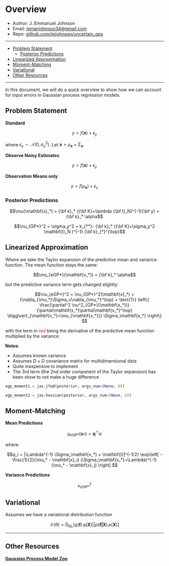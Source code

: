 # Overview

* Author: J. Emmanuel Johnson
* Email: jemanjohnson34@gmail.com
* Repo: [github.com/jejjohnson/uncertain_gps](https://github.com/jejjohnson/uncertain_gps)

---

- [Problem Statement](#problem-statement)
  - [Posterior Predictions](#posterior-predictions)
- [Linearized Approximation](#linearized-approximation)
- [Moment-Matching](#moment-matching)
- [Variational](#variational)
- [Other Resources](#other-resources)


---

In this document, we will do a quick overview to show how we can account for input errors in Gaussian process regression models.


## Problem Statement


**Standard**

$$y = f(\mathbf{x}) + \epsilon_y$$

where $\epsilon_y \sim \mathcal{N}(0, \sigma_y^2)$. Let $\mathbf{x} = \mu_\mathbf{x} + \Sigma_\mathbf{x}$.

**Observe Noisy Estimates**

$$y = f(\mathbf{x}) + \epsilon_y$$

**Observation Means only**



$$y = f(\mu_\mathbf{x}) + \epsilon_y$$

### Posterior Predictions

$$\mu(\mathbf{x}_*) = {\bf k}_* ({\bf K}+\lambda {\bf I}_N)^{-1}{\bf y} = {\bf k}_* \alpha$$

$$\nu_{GP*}^2 =  \sigma_y^2 + k_{**}- {\bf k}_* ({\bf K}+\sigma_y^2 \mathbf{I}_N )^{-1} {\bf k}_{*}^{\top}$$



## Linearized Approximation

Where we take the Taylor expansion of the predictive mean and variance function. The mean function stays the same:

$$\mu_{eGP*}(\mathbf{x_*}) = {\bf k}_* \alpha$$

but the predictive variance term gets changed slightly:

$$\nu_{eGP*}^2 =  
\nu_{GP*}^2(\mathbf{x}_*)  +
{\nabla_{\mu_*}\Sigma_x\nabla_{\mu_*}^\top} +
\text{Tr} \left\{  
  \frac{\partial^2 \nu^2_{GP*}(\mathbf{x_*})}{\partial\mathbf{x_*}\partial\mathbf{x_*}^\top} \bigg\vert_{\mathbf{x_*}=\mu_{\mathbf{x_*}}} \Sigma_\mathbf{x_*}
\right\}
$$

with the term in <font color="red">red</font> being the derivative of the predictive mean function multiplied by the variance.

**Notes**:
* Assumes known variance
* Assumes $D\times D$ covariance matrix for multidimensional data
* Quite inexpensive to implement
* The 3rd term (the 2nd order component of the Taylor expansion) has been show to not make a huge difference

```python
egp_moment1 = jax.jfwd(posterior, args_num=(None, 0))
```

```python
egp_moment2 = jax.hessian(posterior, args_num=(None, 0))
```


## Moment-Matching


**Mean Predictions**

$$\mu_{eGP*}(\mathbf{x_*}) = \mathbf{q}^\top \alpha$$

where:

$$q_i =
|\Lambda^{-1} \Sigma_\mathbf{x_*} + \mathbf{I}|^{-1/2}
\exp\left[ 
  -\frac{1}{2}(\mu_* - \mathbf{x}_i)
  (\Sigma_\mathbf{x_*}+\Lambda)^{-1}
  (\mu_* - \mathbf{x}_j)
\right]
$$

**Variance Predictions**

$$\nu_{eGP*}^2 $$



## Variational

Assumes we have a variational distribution function

$$\mathcal{L}(\theta) = \text{D}_{\text{KL}}\left[ q(\mathbf{f})\, q(\mathbf{X}) || p(\mathbf{f|X})\, p(\mathbf{X}) \right]$$


---

## Other Resources


[**Gaussian Process Model Zoo**](https://jejjohnson.github.io/gp_model_zoo/#/)
